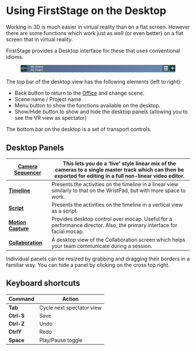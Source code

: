 # Using FirstStage on the Desktop

Working in 3D is much easier in virtual reality than on a flat screen. However there are some functions which work just as well (or even better) on a flat screen that in virtual reality.

FirstStage provides a Desktop interface for these that uses conventional idioms.

<figure><img src="../.gitbook/assets/FS Top Bar.png" alt=""><figcaption></figcaption></figure>

The top bar of the desktop view has the following elements (left to right):

* Back button to return to the [Office](the-office.md) and change scene.
* Scene name / Project name
* Menu button to show the functions available on the desktop.
* Show/Hide button to show and hide the desktop panels (allowing you to see the VR view as spectator)

The bottom bar on the desktop is a set of transport controls.

## Desktop Panels

| ****[**Camera Sequencer**](../camerawork/camera-sequencer.md)****                                  | This lets you do a 'live' style linear mix of the cameras to a single master track which can then be exported for editing in a full non-linear video editor. |
| -------------------------------------------------------------------------------------------------- | ------------------------------------------------------------------------------------------------------------------------------------------------------------ |
| ****[**Timeline**](timeline.md)****                                                                | Presents the activities on the timeline in a linear view similarly to that on the WristPad, but with more space to work.                                     |
| ****[**Script**](script.md)****                                                                    | Presents the activities on the timeline in a vertical view as a script.                                                                                      |
| ****[**Motion Capture**](../activities/performance-capture/motion-capture-desktop-controls.md)**** | Provides desktop control over mocap. Useful for a performance director. Also, the primary interface for facial mocap.                                        |
| ****[**Collaboration**](using-firststage-on-the-desktop.md#collaboration)****                      | A desktop view of the Collaboration screen which helps your team communicate during a session.                                                               |

Individual panels can be resized by grabbing and dragging their borders in a familiar way. You can hide a panel by clicking on the cross top right.

## Keyboard shortcuts

| Command    | Action                    |
| ---------- | ------------------------- |
| **Tab**    | Cycle next spectator view |
| **Ctrl-S** | Save                      |
| **Ctrl-Z** | Undo                      |
| **CtrlY**  | Redo                      |
| **Space**  | Play/Pause toggle         |
